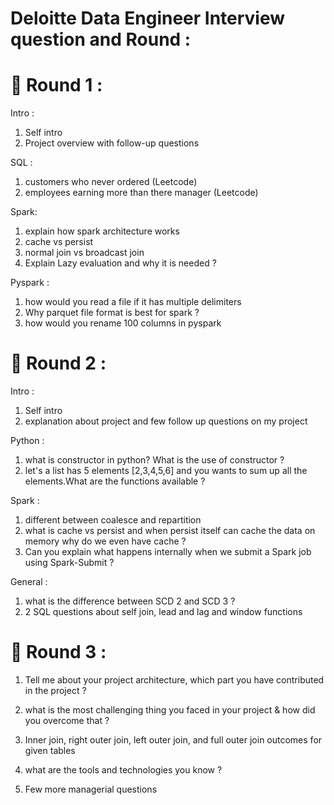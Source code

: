 # Deloitte Data Engineer Interview question and Round :

🎯 Round 1 :
===========

Intro :
1) Self intro
2) Project overview with follow-up questions

SQL :
1) customers who never ordered (Leetcode)
2) employees earning more than there manager (Leetcode)

Spark:
1) explain how spark architecture works
2) cache vs persist
3) normal join vs broadcast join
4) Explain Lazy evaluation and why it is needed ?

Pyspark :
1) how would you read a file if it has multiple delimiters
2) Why parquet file format is best for spark ?
3) how would you rename 100 columns in pyspark

🎯 Round 2 :
==========

Intro :
1) Self intro
2) explanation about project and few follow up questions on my project

Python :
1) what is constructor in python? What is the use of constructor ?
2) let's a list has 5 elements [2,3,4,5,6] and you wants to sum up all the elements.What are the functions available ?

Spark :
1) different between coalesce and repartition
2) what is cache vs persist and when persist itself can cache the data on memory why do we even have cache ?
3) Can you explain what happens internally when we submit a Spark job using Spark-Submit ?

General :
1) what is the difference between SCD 2 and SCD 3 ?
2) 2 SQL questions about self join, lead and lag and window functions

🎯 Round 3 :
==========

1) Tell me about your project architecture, which part you have contributed in the project ?

2) what is the most challenging thing you faced in your project & how did you overcome that ?

3) Inner join, right outer join, left outer join, and full outer join outcomes for given tables

4) what are the tools and technologies you know ?

5) Few more managerial questions
